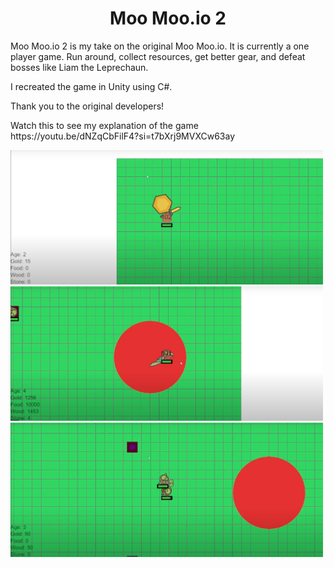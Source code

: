 <h1 align="center">Moo Moo.io 2</h1>

<p>Moo Moo.io 2 is my take on the original Moo Moo.io. It is currently a one player game. Run around, collect resources, get better gear, and defeat bosses like Liam the Leprechaun.</p>

<p>I recreated the game in Unity using C#.</p>

<p>Thank you to the original developers!</p>

<p>Watch this to see my explanation of the game https://youtu.be/dNZqCbFilF4?si=t7bXrj9MVXCw63ay</p>

<div>
  <img src="Moo Moo.io 2 Images/image 1.png" width=500px>
  <img src="Moo Moo.io 2 Images/image 2.png" width=500px>
  <img src="Moo Moo.io 2 Images/image 3.png" width=500px>
</div>
